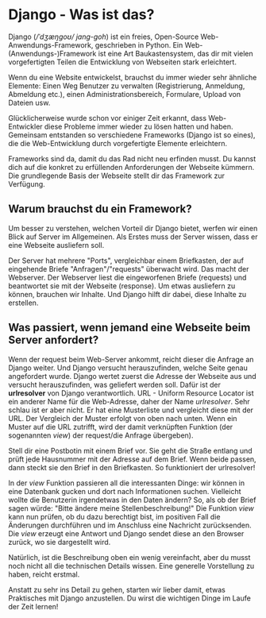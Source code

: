 # Django - Was ist das?

Django (*/ˈdʒæŋɡoʊ/ jang-goh*) ist ein freies, Open-Source Web-Anwendungs-Framework, geschrieben in Python. Ein Web-(Anwendungs-)Framework ist eine Art Baukastensystem, das dir mit vielen vorgefertigten Teilen die Entwicklung von Webseiten stark erleichtert.

Wenn du eine Website entwickelst, brauchst du immer wieder sehr ähnliche Elemente: Einen Weg Benutzer zu verwalten (Registrierung, Anmeldung, Abmeldung etc.), einen Administrationsbereich, Formulare, Upload von Dateien usw.

Glücklicherweise wurde schon vor einiger Zeit erkannt, dass Web-Entwickler diese Probleme immer wieder zu lösen hatten und haben. Gemeinsam entstanden so verschiedene Frameworks (Django ist so eines), die die Web-Entwicklung durch vorgefertigte Elemente erleichtern.

Frameworks sind da, damit du das Rad nicht neu erfinden musst. Du kannst dich auf die konkret zu erfüllenden Anforderungen der Webseite kümmern. Die grundlegende Basis der Webseite stellt dir das Framework zur Verfügung.

## Warum brauchst du ein Framework?

Um besser zu verstehen, welchen Vorteil dir Django bietet, werfen wir einen Blick auf Server im Allgemeinen. Als Erstes muss der Server wissen, dass er eine Webseite ausliefern soll.

Der Server hat mehrere "Ports", vergleichbar einem Briefkasten, der auf eingehende Briefe "Anfragen"/"requests" überwacht wird. Das macht der Webserver. Der Webserver liest die eingeworfenen Briefe (requests) und beantwortet sie mit der Webseite (response). Um etwas ausliefern zu können, brauchen wir Inhalte. Und Django hilft dir dabei, diese Inhalte zu erstellen.

## Was passiert, wenn jemand eine Webseite beim Server anfordert?

Wenn der request beim Web-Server ankommt, reicht dieser die Anfrage an Django weiter. Und Django versucht herauszufinden, welche Seite genau angefordert wurde. Django wertet zuerst die Adresse der Webseite aus und versucht herauszufinden, was geliefert werden soll. Dafür ist der **urlresolver** von Django verantwortlich. URL - Uniform Resource Locator ist ein anderer Name für die Web-Adresse, daher der Name *urlresolver*. Sehr schlau ist er aber nicht. Er hat eine Musterliste und vergleicht diese mit der URL. Der Vergleich der Muster erfolgt von oben nach unten. Wenn ein Muster auf die URL zutrifft, wird der damit verknüpften Funktion (der sogenannten *view*) der request/die Anfrage übergeben).

Stell dir eine Postbotin mit einem Brief vor. Sie geht die Straße entlang und prüft jede Hausnummer mit der Adresse auf dem Brief. Wenn beide passen, dann steckt sie den Brief in den Briefkasten. So funktioniert der urlresolver!

In der *view* Funktion passieren all die interessanten Dinge: wir können in eine Datenbank gucken und dort nach Informationen suchen. Vielleicht wollte die Benutzerin irgendetwas in den Daten ändern? So, als ob der Brief sagen würde: "Bitte ändere meine Stellenbeschreibung!" Die Funktion *view* kann nun prüfen, ob du dazu berechtigt bist, im positiven Fall die Änderungen durchführen und im Anschluss eine Nachricht zurücksenden. Die *view* erzeugt eine Antwort und Django sendet diese an den Browser zurück, wo sie dargestellt wird.

Natürlich, ist die Beschreibung oben ein wenig vereinfacht, aber du musst noch nicht all die technischen Details wissen. Eine generelle Vorstellung zu haben, reicht erstmal.

Anstatt zu sehr ins Detail zu gehen, starten wir lieber damit, etwas Praktisches mit Django anzustellen. Du wirst die wichtigen Dinge im Laufe der Zeit lernen!